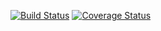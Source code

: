 [![Build Status](https://travis-ci.org/Denopia/ohtu-viikko1.1.svg?branch=master)](https://travis-ci.org/Denopia/ohtu-viikko1.1)
[![Coverage Status](https://coveralls.io/repos/github/Denopia/ohtu-viikko1.1/badge.svg?branch=master)](https://coveralls.io/github/Denopia/ohtu-viikko1.1?branch=master)
